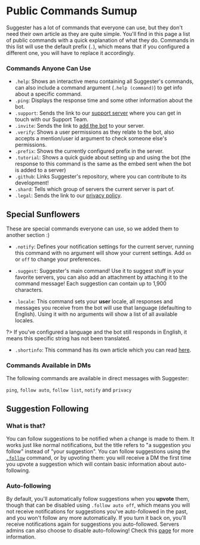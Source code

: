 # Public Commands Sumup
Suggester has a lot of commands that everyone can use, but they don't need their own article as they are quite simple. You'll find in this page a list of public commands with a quick explanation of what they do. Commands in this list will use the default prefix (`.`), which means that if you configured a different one, you will have to replace it accordingly.

### Commands Anyone Can Use

- `.help`: Shows an interactive menu containing all Suggester's commands, can also include a command argument (`.help (command)`) to get info about a specific command.
- `.ping`: Displays the response time and some other information about the bot.
- `.support`: Sends the link to our [support server](https://suggester.js.org/support) where you can get in touch with our Support Team.
- `.invite`: Sends the link to [add the bot](https://suggester.js.org/invite) to your server.
- `.verify`: Shows a user permissions as they relate to the bot, also accepts a mention/user id argument to check someone else's permissions.
- `.prefix`: Shows the currently configured prefix in the server.
- `.tutorial`: Shows a quick guide about setting up and using the bot (the response to this command is the same as the embed sent when the bot is added to a server)
- `.github`: Links Suggester's repository, where you can contribute to its development!
- `.shard`: Tells which group of servers the current server is part of.
- `.legal`: Sends the link to our [privacy policy](/legal/privacy.md).

## Special Sunflowers

These are special commands everyone can use, so we added them to another section :)

- `.notify`: Defines your notification settings for the current server, running this command with no argument will show your current settings. Add `on` or `off` to change your preferences.

- `.suggest`: Suggester's main command! Use it to suggest stuff in your favorite servers, you can also add an attachment by attaching it to the command message! Each suggestion can contain up to 1,900 characters.

- `.locale`: This command sets your **user** locale, all responses and messages you receive from the bot will use that language (defaulting to English). Using it with no arguments will show a list of all available locales.

?> If you've configured a language and the bot still responds in English, it means this specific string has not been translated.

- `.shortinfo`: This command has its own article which you can read [here](topics/shortinfo.md).

### Commands Available in DMs
The following commands are available in direct messages with Suggester:

`ping`, `follow auto`, `follow list`, `notify` and `privacy`

## Suggestion Following

### What is that?
You can follow suggestions to be notified when a change is made to them. It works just like normal notifications, but the title refers to "a suggestion you follow" instead of "your suggestion". You can follow suggestions using the [`.follow`](topics/follow.md) command, or by upvoting them: you will receive a DM the first time you upvote a suggestion which will contain basic information about auto-following.

### Auto-following
By default, you'll automatically follow suggestions when you **upvote** them, though that can be disabled using `.follow auto off`, which means you will not receive notifications for suggestions you've auto-followed in the past, and you won't follow any more automatically. If you turn it back on, you'll receive notifications again for suggestions you auto-followed. Servers admins can also choose to disable auto-following! Check this [page](/config/autofollowing.md) for more information.